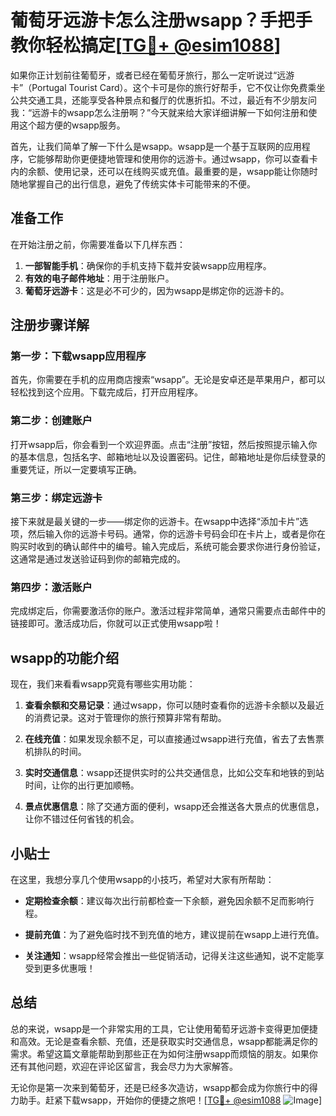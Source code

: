 # 葡萄牙远游卡怎么注册wsapp？手把手教你轻松搞定[[TG💪+ @esim1088](https://t.me/s/esim1088)]

如果你正计划前往葡萄牙，或者已经在葡萄牙旅行，那么一定听说过“远游卡”（Portugal Tourist Card）。这个卡可是你的旅行好帮手，它不仅让你免费乘坐公共交通工具，还能享受各种景点和餐厅的优惠折扣。不过，最近有不少朋友问我：“远游卡的wsapp怎么注册啊？”今天就来给大家详细讲解一下如何注册和使用这个超方便的wsapp服务。

首先，让我们简单了解一下什么是wsapp。wsapp是一个基于互联网的应用程序，它能够帮助你更便捷地管理和使用你的远游卡。通过wsapp，你可以查看卡内的余额、使用记录，还可以在线购买或充值。最重要的是，wsapp能让你随时随地掌握自己的出行信息，避免了传统实体卡可能带来的不便。

## 准备工作

在开始注册之前，你需要准备以下几样东西：

1. **一部智能手机**：确保你的手机支持下载并安装wsapp应用程序。
2. **有效的电子邮件地址**：用于注册账户。
3. **葡萄牙远游卡**：这是必不可少的，因为wsapp是绑定你的远游卡的。

## 注册步骤详解

### 第一步：下载wsapp应用程序

首先，你需要在手机的应用商店搜索“wsapp”。无论是安卓还是苹果用户，都可以轻松找到这个应用。下载完成后，打开应用程序。

### 第二步：创建账户

打开wsapp后，你会看到一个欢迎界面。点击“注册”按钮，然后按照提示输入你的基本信息，包括名字、邮箱地址以及设置密码。记住，邮箱地址是你后续登录的重要凭证，所以一定要填写正确。

### 第三步：绑定远游卡

接下来就是最关键的一步——绑定你的远游卡。在wsapp中选择“添加卡片”选项，然后输入你的远游卡号码。通常，你的远游卡号码会印在卡片上，或者是你在购买时收到的确认邮件中的编号。输入完成后，系统可能会要求你进行身份验证，这通常是通过发送验证码到你的邮箱完成的。

### 第四步：激活账户

完成绑定后，你需要激活你的账户。激活过程非常简单，通常只需要点击邮件中的链接即可。激活成功后，你就可以正式使用wsapp啦！

## wsapp的功能介绍

现在，我们来看看wsapp究竟有哪些实用功能：

1. **查看余额和交易记录**：通过wsapp，你可以随时查看你的远游卡余额以及最近的消费记录。这对于管理你的旅行预算非常有帮助。
   
2. **在线充值**：如果发现余额不足，可以直接通过wsapp进行充值，省去了去售票机排队的时间。

3. **实时交通信息**：wsapp还提供实时的公共交通信息，比如公交车和地铁的到站时间，让你的出行更加顺畅。

4. **景点优惠信息**：除了交通方面的便利，wsapp还会推送各大景点的优惠信息，让你不错过任何省钱的机会。

## 小贴士

在这里，我想分享几个使用wsapp的小技巧，希望对大家有所帮助：

- **定期检查余额**：建议每次出行前都检查一下余额，避免因余额不足而影响行程。
  
- **提前充值**：为了避免临时找不到充值的地方，建议提前在wsapp上进行充值。

- **关注通知**：wsapp经常会推出一些促销活动，记得关注这些通知，说不定能享受到更多优惠哦！

## 总结

总的来说，wsapp是一个非常实用的工具，它让使用葡萄牙远游卡变得更加便捷和高效。无论是查看余额、充值，还是获取实时交通信息，wsapp都能满足你的需求。希望这篇文章能帮助到那些正在为如何注册wsapp而烦恼的朋友。如果你还有其他问题，欢迎在评论区留言，我会尽力为大家解答。

无论你是第一次来到葡萄牙，还是已经多次造访，wsapp都会成为你旅行中的得力助手。赶紧下载wsapp，开始你的便捷之旅吧！[[TG💪+ @esim1088](https://t.me/s/esim1088) ![Image](https://i.postimg.cc/4NQfJmqS/Snipaste-2025-05-13-00-14-12.png)]